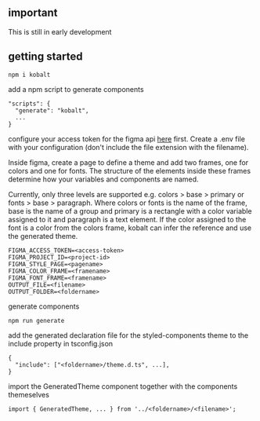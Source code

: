 ## important

This is still in early development

## getting started

```
npm i kobalt
```

add a npm script to generate components

```
"scripts": {
  "generate": "kobalt",
  ...
}
```

configure your access token for the figma api [here](https://www.figma.com/developers/api#access-tokens) first. Create a .env file with your configuration (don't include the file extension with the filename).

Inside figma, create a page to define a theme and add two frames, one for colors and one for fonts. The structure of the elements inside these frames determine how your variables and components are named.

Currently, only three levels are supported e.g. colors > base > primary or fonts > base > paragraph. Where colors or fonts is the name of the frame, base is the name of a group and primary is a rectangle with a color variable assigned to it and paragraph is a text element. If the color assigned to the font is a color from the colors frame, kobalt can infer the reference and use the generated theme.

```
FIGMA_ACCESS_TOKEN=<access-token>
FIGMA_PROJECT_ID=<project-id>
FIGMA_STYLE_PAGE=<pagename>
FIGMA_COLOR_FRAME=<framename>
FIGMA_FONT_FRAME=<framename>
OUTPUT_FILE=<filename>
OUTPUT_FOLDER=<foldername>
```

generate components

```
npm run generate
```

add the generated declaration file for the styled-components theme to the include property in tsconfig.json

```
{
  "include": ["<foldername>/theme.d.ts", ...],
}
```

import the GeneratedTheme component together with the components themeselves

```
import { GeneratedTheme, ... } from '../<foldername>/<filename>';
```
